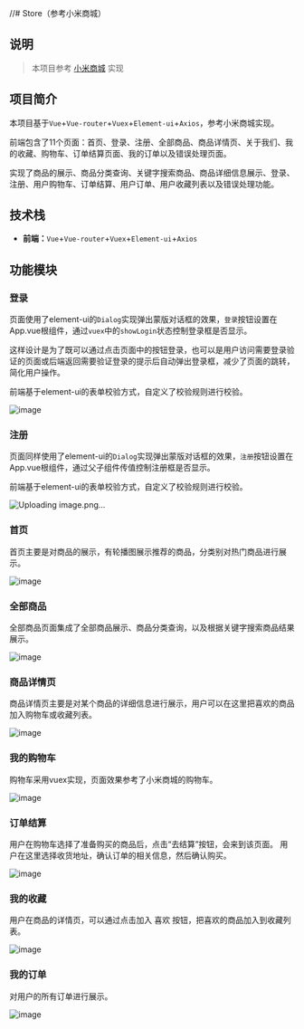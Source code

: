 //# Store（参考小米商城）

## 说明

> 本项目参考 [小米商城](www.mi.com) 实现


## 项目简介

本项目基于`Vue`+`Vue-router`+`Vuex`+`Element-ui`+`Axios`，参考小米商城实现。

前端包含了11个页面：首页、登录、注册、全部商品、商品详情页、关于我们、我的收藏、购物车、订单结算页面、我的订单以及错误处理页面。

实现了商品的展示、商品分类查询、关键字搜索商品、商品详细信息展示、登录、注册、用户购物车、订单结算、用户订单、用户收藏列表以及错误处理功能。


## 技术栈

- **前端：**`Vue`+`Vue-router`+`Vuex`+`Element-ui`+`Axios`


## 功能模块

### 登录

页面使用了element-ui的`Dialog`实现弹出蒙版对话框的效果，`登录`按钮设置在App.vue根组件，通过`vuex`中的`showLogin`状态控制登录框是否显示。

这样设计是为了既可以通过点击页面中的按钮登录，也可以是用户访问需要登录验证的页面或后端返回需要验证登录的提示后自动弹出登录框，减少了页面的跳转，简化用户操作。

前端基于element-ui的表单校验方式，自定义了校验规则进行校验。

![image](https://github.com/zyl-Alsa/vue_store/assets/96423779/99e5526b-78da-4130-9ee0-1ad6eb54d822)



### 注册

页面同样使用了element-ui的`Dialog`实现弹出蒙版对话框的效果，`注册`按钮设置在App.vue根组件，通过父子组件传值控制注册框是否显示。

前端基于element-ui的表单校验方式，自定义了校验规则进行校验。

![Uploading image.png…]()




### 首页

首页主要是对商品的展示，有轮播图展示推荐的商品，分类别对热门商品进行展示。

![image](https://github.com/zyl-Alsa/vue_store/assets/96423779/f6956cec-9d6e-40af-ad81-73e930e77303)



### 全部商品

全部商品页面集成了全部商品展示、商品分类查询，以及根据关键字搜索商品结果展示。

![image](https://github.com/zyl-Alsa/vue_store/assets/96423779/03e14429-a6df-4047-b8ee-8be9e06b8933)


### 商品详情页

商品详情页主要是对某个商品的详细信息进行展示，用户可以在这里把喜欢的商品加入购物车或收藏列表。

![image](https://github.com/zyl-Alsa/vue_store/assets/96423779/87e1d9e6-56f5-4365-8bee-8e3f9b5dc9cd)


### 我的购物车

购物车采用vuex实现，页面效果参考了小米商城的购物车。

![image](https://github.com/zyl-Alsa/vue_store/assets/96423779/92a159cd-4a02-438a-8bf3-70dc48745b1a)



### 订单结算

用户在购物车选择了准备购买的商品后，点击“去结算”按钮，会来到该页面。
用户在这里选择收货地址，确认订单的相关信息，然后确认购买。

![image](https://github.com/zyl-Alsa/vue_store/assets/96423779/49bc136b-4fc8-48c9-a0f5-12f1c7cc6c4d)


### 我的收藏

用户在商品的详情页，可以通过点击加入 喜欢 按钮，把喜欢的商品加入到收藏列表。

![image](https://github.com/zyl-Alsa/vue_store/assets/96423779/666ce9c3-423f-4dfe-8e54-16ce6681303d)


### 我的订单

对用户的所有订单进行展示。

![image](https://github.com/zyl-Alsa/vue_store/assets/96423779/0e7a713d-6efc-4bc8-b686-43874b30afab)




